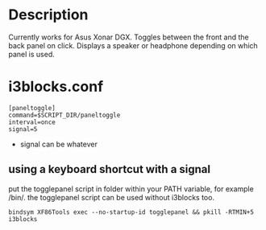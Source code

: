 # Description

Currently works for Asus Xonar DGX.
Toggles between the front and the back panel on click.
Displays a speaker or headphone depending on which panel is used.

# i3blocks.conf

```
[paneltoggle]
command=$SCRIPT_DIR/paneltoggle
interval=once
signal=5
```
- signal can be whatever

## using a keyboard shortcut with a signal

put the togglepanel script in folder within your PATH variable, for example /bin/.
the togglepanel script can be used without i3blocks too.

```
bindsym XF86Tools exec --no-startup-id togglepanel && pkill -RTMIN+5 i3blocks
```
